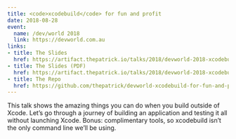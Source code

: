 ```yaml
---
title: <code>xcodebuild</code> for fun and profit
date: 2018-08-28
event:
  name: /dev/world 2018
  link: https://devworld.com.au
links:
- title: The Slides
  href: https://artifact.thepatrick.io/talks/2018/devworld-2018-xcodebuild-for-run-and-profit/index.html?mode=overview#0
- title: The Slides (PDF)
  href: https://artifact.thepatrick.io/talks/2018/devworld-2018-xcodebuild-for-run-and-profit/devworld-2018-xcodebuild-for-fun-and-profit.pdf
- title: The Repo
  href: https://github.com/thepatrick/devworld-xcodebuild-for-fun-and-profit
---
```


This talk shows the amazing things you can do when you build outside of Xcode.
Let’s go through a journey of building an application and testing it all without
launching Xcode. Bonus: complimentary tools, so xcodebuild isn’t the only
command line we’ll be using.
